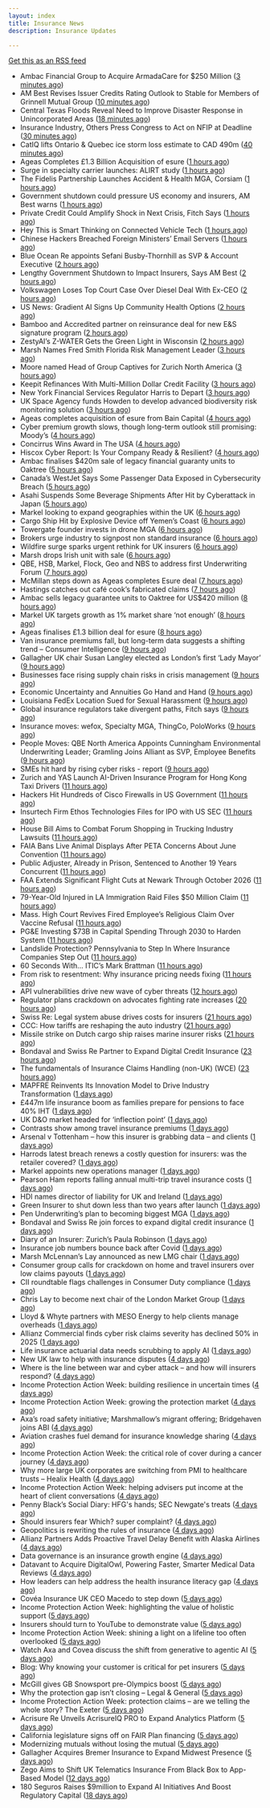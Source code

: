 ```yaml
---
layout: index
title: Insurance News
description: Insurance Updates

---
```


[Get this as an RSS feed](/insurance.rss)

<!-- news_marker starts -->
- Ambac Financial Group to Acquire ArmadaCare for $250 Million ([3 minutes ago](https://www.insurtechinsights.com/ambac-financial-group-to-acquire-armadacare-for-250-million/))
- AM Best Revises Issuer Credits Rating Outlook to Stable for Members of Grinnell Mutual Group ([10 minutes ago](https://www.insurancejournal.com/news/midwest/2025/09/30/841117.htm))
- Central Texas Floods Reveal Need to Improve Disaster Response in Unincorporated Areas ([18 minutes ago](https://www.insurancejournal.com/news/southcentral/2025/09/30/841109.htm))
- Insurance Industry, Others Press Congress to Act on NFIP at Deadline ([30 minutes ago](https://www.insurancejournal.com/news/national/2025/09/30/841102.htm))
- CatIQ lifts Ontario & Quebec ice storm loss estimate to CAD 490m ([40 minutes ago](https://www.reinsurancene.ws/catiq-lifts-ontario-quebec-ice-storm-loss-estimate-to-cad-490m/))
- Ageas Completes £1.3 Billion Acquisition of esure ([1 hours ago](https://www.insurtechinsights.com/ageas-completes-1-3-billion-acquisition-of-esure/))
- Surge in specialty carrier launches: ALIRT study ([1 hours ago](https://www.reinsurancene.ws/surge-in-specialty-carrier-launches-alirt-study/))
- The Fidelis Partnership Launches Accident & Health MGA, Corsiam ([1 hours ago](https://www.insurancejournal.com/news/international/2025/09/30/841095.htm))
- Government shutdown could pressure US economy and insurers, AM Best warns ([1 hours ago](https://www.reinsurancene.ws/government-shutdown-could-pressure-us-economy-and-insurers-am-best-warns/))
- Private Credit Could Amplify Shock in Next Crisis, Fitch Says ([1 hours ago](https://www.insurancejournal.com/news/international/2025/09/30/841088.htm))
- Hey This is Smart Thinking on Connected Vehicle Tech ([1 hours ago](https://insurance-edge.net/2025/09/30/hey-this-is-smart-thinking-on-connected-vehicle-tech/))
- Chinese Hackers Breached Foreign Ministers’ Email Servers ([1 hours ago](https://www.insurancejournal.com/news/international/2025/09/30/841090.htm))
- Blue Ocean Re appoints Sefani Busby-Thornhill as SVP & Account Executive ([2 hours ago](https://www.reinsurancene.ws/blue-ocean-re-appoints-sefani-busby-thornhill-as-svp-account-executive/))
- Lengthy Government Shutdown to Impact Insurers, Says AM Best ([2 hours ago](https://www.insurancejournal.com/news/national/2025/09/30/841069.htm))
- Volkswagen Loses Top Court Case Over Diesel Deal With Ex-CEO ([2 hours ago](https://www.insurancejournal.com/news/international/2025/09/30/841081.htm))
- US News: Gradient AI Signs Up Community Health Options ([2 hours ago](https://insurance-edge.net/2025/09/30/us-news-gradient-ai-signs-up-community-health-options/))
- Bamboo and Accredited partner on reinsurance deal for new E&S signature program ([2 hours ago](https://www.reinsurancene.ws/bamboo-and-accredited-partner-on-reinsurance-deal-for-new-es-signature-program/))
- ZestyAI’s Z-WATER Gets the Green Light in Wisconsin ([2 hours ago](https://insurance-edge.net/2025/09/30/zestyais-z-water-gets-the-green-light-in-wisconsin/))
- Marsh Names Fred Smith Florida Risk Management Leader ([3 hours ago](https://www.insurancejournal.com/news/southeast/2025/09/30/841076.htm))
- Moore named Head of Group Captives for Zurich North America ([3 hours ago](https://www.reinsurancene.ws/moore-named-head-of-group-captives-for-zurich-north-america/))
- Keepit Refinances With Multi-Million Dollar Credit Facility ([3 hours ago](https://insurance-edge.net/2025/09/30/keepit-refinances-with-multi-million-dollar-credit-facility/))
- New York Financial Services Regulator Harris to Depart ([3 hours ago](https://www.insurancejournal.com/news/east/2025/09/30/841064.htm))
- UK Space Agency funds Howden to develop advanced biodiversity risk monitoring solution ([3 hours ago](https://www.reinsurancene.ws/uk-space-agency-funds-howden-to-develop-advanced-biodiversity-risk-monitoring-solution/))
- Ageas completes acquisition of esure from Bain Capital ([4 hours ago](https://www.reinsurancene.ws/ageas-completes-acquisition-of-esure-from-bain-capital/))
- Cyber premium growth slows, though long-term outlook still promising: Moody’s ([4 hours ago](https://www.reinsurancene.ws/cyber-premium-growth-slows-though-long-term-outlook-still-promising-moodys/))
- Concirrus Wins Award in The USA ([4 hours ago](https://insurance-edge.net/2025/09/30/concirrus-wins-award-in-the-usa/))
- Hiscox Cyber Report: Is Your Company Ready & Resilient? ([4 hours ago](https://insurance-edge.net/2025/09/30/hiscox-cyber-report-is-your-company-ready-resilient/))
- Ambac finalises $420m sale of legacy financial guaranty units to Oaktree ([5 hours ago](https://www.reinsurancene.ws/ambac-finalises-420m-sale-of-legacy-financial-guaranty-units-to-oaktree/))
- Canada’s WestJet Says Some Passenger Data Exposed in Cybersecurity Breach ([5 hours ago](https://www.insurancejournal.com/news/international/2025/09/30/841054.htm))
- Asahi Suspends Some Beverage Shipments After Hit by Cyberattack in Japan ([5 hours ago](https://www.insurancejournal.com/news/international/2025/09/30/841050.htm))
- Markel looking to expand geographies within the UK ([6 hours ago](https://www.postonline.co.uk/commercial/7959096/markel-looking-to-expand-geographies-within-the-uk))
- Cargo Ship Hit by Explosive Device off Yemen’s Coast ([6 hours ago](https://www.insurancejournal.com/news/international/2025/09/30/841044.htm))
- Towergate founder invests in drone MGA ([6 hours ago](https://www.postonline.co.uk/commercial/7959135/towergate-founder-invests-in-drone-mga))
- Brokers urge industry to signpost non standard insurance ([6 hours ago](https://www.postonline.co.uk/broker/7959133/brokers-urge-industry-to-signpost-non-standard-insurance))
- Wildfire surge sparks urgent rethink for UK insurers ([6 hours ago](https://www.insurancebusinessmag.com/uk/news/catastrophe/wildfire-surge-sparks-urgent-rethink-for-uk-insurers-551412.aspx))
- Marsh drops Irish unit with sale ([6 hours ago](https://www.insurancebusinessmag.com/uk/news/breaking-news/marsh-drops-irish-unit-with-sale-551411.aspx))
- QBE, HSB, Markel, Flock, Geo and NBS to address first Underwriting Forum ([7 hours ago](https://www.postonline.co.uk/commercial/7959128/qbe-hsb-markel-flock-geo-and-nbs-to-address-first-underwriting-forum))
- McMillan steps down as Ageas completes Esure deal ([7 hours ago](https://www.postonline.co.uk/news/7959131/mcmillan-steps-down-as-ageas-completes-esure-deal))
- Hastings catches out café cook’s fabricated claims ([7 hours ago](https://www.postonline.co.uk/news/7959130/hastings-catches-out-caf%C3%A9-cook%E2%80%99s-fabricated-claims))
- Ambac sells legacy guarantee units to Oaktree for US$420 million ([8 hours ago](https://www.insurancebusinessmag.com/uk/news/mergers-acquisitions/ambac-sells-legacy-guarantee-units-to-oaktree-for-us420-million-551393.aspx))
- Markel UK targets growth as 1% market share ‘not enough’ ([8 hours ago](https://www.postonline.co.uk/news/7959094/markel-uk-targets-growth-as-1-market-share-%E2%80%98not-enough%E2%80%99))
- Ageas finalises £1.3 billion deal for esure ([8 hours ago](https://www.insurancebusinessmag.com/uk/news/mergers-acquisitions/ageas-finalises-1-3-billion-deal-for-esure-551389.aspx))
- Van insurance premiums fall, but long-term data suggests a shifting trend – Consumer Intelligence ([9 hours ago](https://www.insurancebusinessmag.com/uk/news/auto-motor/van-insurance-premiums-fall-but-longterm-data-suggests-a-shifting-trend--consumer-intelligence-551384.aspx))
- Gallagher UK chair Susan Langley elected as London’s first ‘Lady Mayor’ ([9 hours ago](https://www.insurancebusinessmag.com/uk/news/breaking-news/gallagher-uk-chair-susan-langley-elected-as-londons-first-lady-mayor-551380.aspx))
- Businesses face rising supply chain risks in crisis management ([9 hours ago](https://www.insurancebusinessmag.com/uk/news/breaking-news/businesses-face-rising-supply-chain-risks-in-crisis-management-551376.aspx))
- Economic Uncertainty and Annuities Go Hand and Hand ([9 hours ago](https://www.insurancejournal.com/blogs/agentsync/2025/09/30/841015.htm))
- Louisiana FedEx Location Sued for Sexual Harassment ([9 hours ago](https://www.insurancejournal.com/news/southcentral/2025/09/30/840994.htm))
- Global insurance regulators take divergent paths, Fitch says ([9 hours ago](https://www.insurancebusinessmag.com/uk/news/breaking-news/global-insurance-regulators-take-divergent-paths-fitch-says-551374.aspx))
- Insurance moves: wefox, Specialty MGA, ThingCo, PoloWorks ([9 hours ago](https://www.insurancebusinessmag.com/uk/news/breaking-news/insurance-moves-wefox-specialty-mga-thingco-poloworks-551373.aspx))
- People Moves: QBE North America Appoints Cunningham Environmental Underwriting Leader; Gramling Joins Alliant as SVP, Employee Benefits ([9 hours ago](https://www.insurancejournal.com/news/national/2025/09/30/840938.htm))
- SMEs hit hard by rising cyber risks - report ([9 hours ago](https://www.insurancebusinessmag.com/uk/news/cyber/smes-hit-hard-by-rising-cyber-risks--report-551372.aspx))
- Zurich and YAS Launch AI-Driven Insurance Program for Hong Kong Taxi Drivers ([11 hours ago](https://www.insurtechinsights.com/zurich-and-yas-launch-ai-driven-insurance-program-for-hong-kong-taxi-drivers/))
- Hackers Hit Hundreds of Cisco Firewalls in US Government ([11 hours ago](https://www.insurancejournal.com/news/national/2025/09/30/841012.htm))
- Insurtech Firm Ethos Technologies Files for IPO with US SEC ([11 hours ago](https://www.insurtechinsights.com/insurtech-firm-ethos-technologies-files-for-ipo-with-us-sec/))
- House Bill Aims to Combat Forum Shopping in Trucking Industry Lawsuits ([11 hours ago](https://www.insurancejournal.com/news/national/2025/09/30/840985.htm))
- FAIA Bans Live Animal Displays After PETA Concerns About June Convention ([11 hours ago](https://www.insurancejournal.com/news/southeast/2025/09/30/840973.htm))
- Public Adjuster, Already in Prison, Sentenced to Another 19 Years Concurrent ([11 hours ago](https://www.insurancejournal.com/news/southeast/2025/09/30/840968.htm))
- FAA Extends Significant Flight Cuts at Newark Through October 2026 ([11 hours ago](https://www.insurancejournal.com/news/east/2025/09/30/841038.htm))
- 79-Year-Old Injured in LA Immigration Raid Files $50 Million Claim ([11 hours ago](https://www.insurancejournal.com/news/west/2025/09/30/840955.htm))
- Mass. High Court Revives Fired Employee’s Religious Claim Over Vaccine Refusal ([11 hours ago](https://www.insurancejournal.com/news/east/2025/09/30/840978.htm))
- PG&E Investing $73B in Capital Spending Through 2030 to Harden System ([11 hours ago](https://www.insurancejournal.com/news/west/2025/09/30/840989.htm))
- Landslide Protection? Pennsylvania to Step In Where Insurance Companies Step Out ([11 hours ago](https://www.insurancejournal.com/news/east/2025/09/30/841030.htm))
- 60 Seconds With... ITIC’s Mark Brattman ([11 hours ago](https://www.postonline.co.uk/claims/7958130/60-seconds-with-itic%E2%80%99s-mark-brattman))
- From risk to resentment: Why insurance pricing needs fixing ([11 hours ago](https://www.postonline.co.uk/personal/7958970/from-risk-to-resentment-why-insurance-pricing-needs-fixing))
- API vulnerabilities drive new wave of cyber threats ([12 hours ago](https://www.insurancebusinessmag.com/uk/news/cyber/api-vulnerabilities-drive-new-wave-of-cyber-threats-551400.aspx))
- Regulator plans crackdown on advocates fighting rate increases ([20 hours ago](https://www.dig-in.com/news/regulator-plans-crackdown-on-advocates-fighting-rate-increases))
- Swiss Re: Legal system abuse drives costs for insurers ([21 hours ago](https://www.dig-in.com/news/swiss-re-legal-system-abuse-drives-costs-for-insurers))
- CCC: How tariffs are reshaping the auto industry ([21 hours ago](https://www.dig-in.com/news/ccc-how-tariffs-are-reshaping-the-auto-industry))
- Missile strike on Dutch cargo ship raises marine insurer risks ([21 hours ago](https://www.insurancebusinessmag.com/uk/news/marine/missile-strike-on-dutch-cargo-ship-raises-marine-insurer-risks-551369.aspx))
- Bondaval and Swiss Re Partner to Expand Digital Credit Insurance ([23 hours ago](https://www.insurtechinsights.com/bondaval-and-swiss-re-partner-to-expand-digital-credit-insurance/))
- The fundamentals of Insurance Claims Handling (non-UK) (WCE) ([23 hours ago](https://www.insurancebusinessmag.com/uk/guides/the-fundamentals-of-insurance-claims-handling-nonuk-wce-551320.aspx))
- MAPFRE Reinvents Its Innovation Model to Drive Industry Transformation ([1 days ago](https://www.insurtechinsights.com/mapfre-reinvents-its-innovation-model-to-drive-industry-transformation/))
- £447m life insurance boom as families prepare for pensions to face 40% IHT ([1 days ago](https://ifamagazine.com/447m-life-insurance-boom-as-families-prepare-for-pensions-to-face-40-iht/))
- UK D&O market headed for ‘inflection point’ ([1 days ago](https://www.postonline.co.uk/commercial/7959121/uk-do-market-headed-for-%E2%80%98inflection-point%E2%80%99))
- Contrasts show among travel insurance premiums ([1 days ago](https://www.postonline.co.uk/news/7959119/contrasts-show-among-travel-insurance-premiums))
- Arsenal v Tottenham – how this insurer is grabbing data – and clients ([1 days ago](https://www.insurancebusinessmag.com/uk/news/breaking-news/arsenal-v-tottenham--how-this-insurer-is-grabbing-data--and-clients-551270.aspx))
- Harrods latest breach renews a costly question for insurers: was the retailer covered? ([1 days ago](https://www.insurancebusinessmag.com/uk/news/cyber/harrods-latest-breach-renews-a-costly-question-for-insurers-was-the-retailer-covered-551269.aspx))
- Markel appoints new operations manager ([1 days ago](https://www.insurancebusinessmag.com/uk/news/breaking-news/markel-appoints-new-operations-manager-551268.aspx))
- Pearson Ham reports falling annual multi-trip travel insurance costs ([1 days ago](https://www.insurancebusinessmag.com/uk/news/travel/pearson-ham-reports-falling-annual-multitrip-travel-insurance-costs-551267.aspx))
- HDI names director of liability for UK and Ireland ([1 days ago](https://www.insurancebusinessmag.com/uk/news/breaking-news/hdi-names-director-of-liability-for-uk-and-ireland-551265.aspx))
- Green Insurer to shut down less than two years after launch ([1 days ago](https://www.postonline.co.uk/broker/7959112/green-insurer-to-shut-down-less-than-two-years-after-launch))
- Pen Underwriting’s plan to becoming biggest MGA ([1 days ago](https://www.postonline.co.uk/commercial/7959029/pen-underwriting%E2%80%99s-plan-to-becoming-biggest-mga))
- Bondaval and Swiss Re join forces to expand digital credit insurance ([1 days ago](https://www.insurancebusinessmag.com/uk/news/breaking-news/bondaval-and-swiss-re-join-forces-to-expand-digital-credit-insurance-551242.aspx))
- Diary of an Insurer: Zurich’s Paula Robinson ([1 days ago](https://www.postonline.co.uk/commercial/7958071/diary-of-an-insurer-zurich%E2%80%99s-paula-robinson))
- Insurance job numbers bounce back after Covid ([1 days ago](https://www.postonline.co.uk/people/7958064/insurance-job-numbers-bounce-back-after-covid))
- Marsh McLennan’s Lay announced as new LMG chair ([1 days ago](https://www.postonline.co.uk/news/7959110/marsh-mclennan%E2%80%99s-lay-announced-as-new-lmg-chair))
- Consumer group calls for crackdown on home and travel insurers over low claims payouts ([1 days ago](https://www.insurancebusinessmag.com/uk/news/property-insurance/consumer-group-calls-for-crackdown-on-home-and-travel-insurers-over-low-claims-payouts-551202.aspx))
- CII roundtable flags challenges in Consumer Duty compliance ([1 days ago](https://www.insurancebusinessmag.com/uk/news/breaking-news/cii-roundtable-flags-challenges-in-consumer-duty-compliance-551201.aspx))
- Chris Lay to become next chair of the London Market Group ([1 days ago](https://www.insurancebusinessmag.com/uk/news/breaking-news/chris-lay-to-become-next-chair-of-the-london-market-group-551200.aspx))
- Lloyd & Whyte partners with MESO Energy to help clients manage overheads ([1 days ago](https://www.insurancebusinessmag.com/uk/news/breaking-news/lloyd-and-whyte-partners-with-meso-energy-to-help-clients-manage-overheads-551199.aspx))
- Allianz Commercial finds cyber risk claims severity has declined 50% in 2025 ([1 days ago](https://www.dig-in.com/news/allianz-commercial-cyber-risk-claims-severity-declined-50))
- Life insurance actuarial data needs scrubbing to apply AI ([1 days ago](https://www.dig-in.com/news/life-insurance-actuarial-data-needs-scrubbing-to-apply-ai))
- New UK law to help with insurance disputes ([4 days ago](https://www.insurancebusinessmag.com/uk/news/breaking-news/new-uk-law-to-help-with-insurance-disputes-551153.aspx))
- Where is the line between war and cyber attack – and how will insurers respond? ([4 days ago](https://www.insurancebusinessmag.com/uk/news/cyber/where-is-the-line-between-war-and-cyber-attack--and-how-will-insurers-respond-551151.aspx))
- Income Protection Action Week: building resilience in uncertain times ([4 days ago](https://ifamagazine.com/income-protection-action-week-building-resilience-in-uncertain-times/))
- Income Protection Action Week: growing the protection market ([4 days ago](https://ifamagazine.com/income-protection-action-week-growing-the-protection-market/))
- Axa’s road safety initiative; Marshmallow’s migrant offering; Bridgehaven joins ABI ([4 days ago](https://www.postonline.co.uk/news/7959099/axa%E2%80%99s-road-safety-initiative-marshmallow%E2%80%99s-migrant-offering-bridgehaven-joins-abi))
- Aviation crashes fuel demand for insurance knowledge sharing ([4 days ago](https://www.postonline.co.uk/news/7959101/aviation-crashes-fuel-demand-for-insurance-knowledge-sharing))
- Income Protection Action Week: the critical role of cover during a cancer journey ([4 days ago](https://ifamagazine.com/income-protection-action-week-the-critical-role-of-cover-during-a-cancer-journey/))
- Why more large UK corporates are switching from PMI to healthcare trusts – Healix Health ([4 days ago](https://ifamagazine.com/why-more-large-uk-corporates-are-switching-from-pmi-to-healthcare-trusts-healix-health/))
- Income Protection Action Week: helping advisers put income at the heart of client conversations ([4 days ago](https://ifamagazine.com/income-protection-action-week-helping-advisers-put-income-at-the-heart-of-client-conversations/))
- Penny Black’s Social Diary: HFG's hands; SEC Newgate's treats ([4 days ago](https://www.postonline.co.uk/people/7958919/penny-black%E2%80%99s-social-diary-hfgs-hands-sec-newgates-treats))
- Should insurers fear Which? super complaint? ([4 days ago](https://www.postonline.co.uk/personal/7959088/should-insurers-fear-which-super-complaint))
- Geopolitics is rewriting the rules of insurance ([4 days ago](https://www.dig-in.com/opinion/geopolitics-is-rewriting-the-rules-of-insurance))
- Allianz Partners Adds Proactive Travel Delay Benefit with Alaska Airlines ([4 days ago](https://www.insurtechinsights.com/allianz-partners-adds-proactive-travel-delay-benefit-with-alaska-airlines/))
- Data governance is an insurance growth engine ([4 days ago](https://www.dig-in.com/opinion/data-governance-is-an-insurance-growth-engine))
- Datavant to Acquire DigitalOwl, Powering Faster, Smarter Medical Data Reviews ([4 days ago](https://www.insurtechinsights.com/datavant-to-acquire-digitalowl-powering-faster-smarter-medical-data-reviews/))
- How leaders can help address the health insurance literacy gap ([4 days ago](https://www.dig-in.com/news/help-employees-navigate-their-health-insurance-coverage))
- Covéa Insurance UK CEO Macedo to step down ([5 days ago](https://www.postonline.co.uk/news/7959100/cov%C3%A9a-insurance-uk-ceo-macedo-to-step-down))
- Income Protection Action Week: highlighting the value of holistic support ([5 days ago](https://ifamagazine.com/income-protection-action-week-highlighting-the-value-of-holistic-support-as-day-four-draws-to-a-close/))
- Insurers should turn to YouTube to demonstrate value ([5 days ago](https://www.postonline.co.uk/personal/7959097/insurers-should-turn-to-youtube-to-demonstrate-value))
- Income Protection Action Week: shining a light on a lifeline too often overlooked ([5 days ago](https://ifamagazine.com/income-protection-action-week-shining-a-light-on-a-lifeline-too-often-overlooked/))
- Watch Axa and Covea discuss the shift from generative to agentic AI ([5 days ago](https://www.postonline.co.uk/technology/7959091/watch-axa-and-covea-discuss-the-shift-from-generative-to-agentic-ai))
- Blog: Why knowing your customer is critical for pet insurers ([5 days ago](https://www.postonline.co.uk/market-access/7959036/blog-why-knowing-your-customer-is-critical-for-pet-insurers))
- McGill gives GB Snowsport pre-Olympics boost ([5 days ago](https://www.postonline.co.uk/news/7959093/mcgill-gives-gb-snowsport-pre-olympics-boost))
- Why the protection gap isn’t closing – Legal & General ([5 days ago](https://ifamagazine.com/why-the-protection-gap-isnt-closing-legal-general/))
- Income Protection Action Week: protection claims – are we telling the whole story? The Exeter ([5 days ago](https://ifamagazine.com/income-protection-claims-are-we-telling-the-whole-story-the-exeter/))
- Acrisure Re Unveils AcrisureIQ PRO to Expand Analytics Platform ([5 days ago](https://www.insurtechinsights.com/acrisure-re-unveils-acrisureiq-pro-to-expand-analytics-platform/))
- California legislature signs off on FAIR Plan financing ([5 days ago](https://www.dig-in.com/news/california-legislature-signs-off-on-fair-plan-financing))
- Modernizing mutuals without losing the mutual ([5 days ago](https://www.dig-in.com/opinion/modernizing-mutuals-without-losing-the-mutual))
- Gallagher Acquires Bremer Insurance to Expand Midwest Presence ([5 days ago](https://www.insurtechinsights.com/gallagher-acquires-bremer-insurance-to-expand-midwest-presence/))
- Zego Aims to Shift UK Telematics Insurance From Black Box to App-Based Model ([12 days ago](https://thefintechtimes.com/zego-aims-to-shift-uk-telematics-insurance-from-black-box-to-app-based-model/))
- 180 Seguros Raises $9million to Expand AI Initiatives And Boost Regulatory Capital ([18 days ago](https://thefintechtimes.com/180-seguros-raises-9m-to-expand-ai-initiatives-and-boost-regulatory-capital/))

<!-- news_marker ends -->